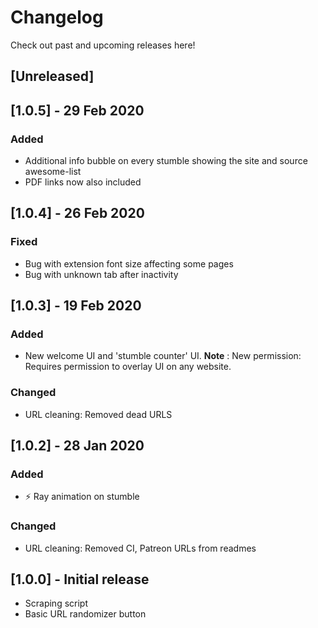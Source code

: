 # Changelog
Check out past and upcoming releases here!

## [Unreleased]

## [1.0.5] - 29 Feb 2020
### Added
- Additional info bubble on every stumble showing the site and source awesome-list
- PDF links now also included

## [1.0.4] - 26 Feb 2020
### Fixed
- Bug with extension font size affecting some pages
- Bug with unknown tab after inactivity

## [1.0.3] - 19 Feb 2020
### Added
- New welcome UI and 'stumble counter' UI. __Note__ : New permission: Requires permission to overlay UI on any website. 
### Changed
- URL cleaning: Removed dead URLS

## [1.0.2] - 28 Jan 2020
### Added
- ⚡️ Ray animation on stumble
### Changed
- URL cleaning: Removed CI, Patreon URLs from readmes

## [1.0.0] - Initial release
- Scraping script
- Basic URL randomizer button

